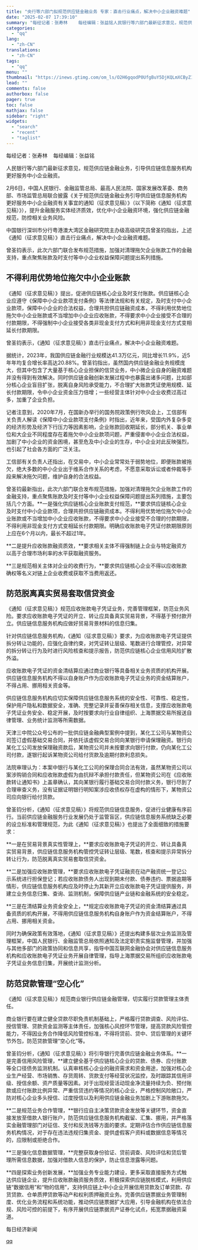 ```yaml
---
title: "央行等六部门拟规范供应链金融业务 专家：直击行业痛点，解决中小企业融资难题"
date: "2025-02-07 17:39:10"
summary: "每经记者：张寿林    每经编辑：张益铭人民银行等六部门最新征求意见，规范供应链金融业务，引导供应链..."
categories:
  - "qq"
lang:
  - "zh-CN"
translations:
  - "zh-CN"
tags:
  - "qq"
menu: ""
thumbnail: "https://inews.gtimg.com/om_ls/O2H6gqodP0UfgBuY5DjKQLmXCByZ1HrMsYD-Rr-U-KDOAAA_640360/0"
lead: ""
comments: false
authorbox: false
pager: true
toc: false
mathjax: false
sidebar: "right"
widgets:
  - "search"
  - "recent"
  - "taglist"
---
```


每经记者：张寿林    每经编辑：张益铭

人民银行等六部门最新征求意见，规范供应链金融业务，引导供应链信息服务机构更好服务中小企业融资。

2月6日，中国人民银行、金融监管总局、最高人民法院、国家发展改革委、商务部、市场监管总局联合披露《关于规范供应链金融业务引导供应链信息服务机构 更好服务中小企业融资有关事宜的通知（征求意见稿）》（以下简称《通知（征求意见稿）》），提升金融服务实体经济质效，优化中小企业融资环境，强化供应链金融规范，防控相关业务风险。

中国银行深圳市分行粤港澳大湾区金融研究院主办级高级研究员曾圣钧指出，上述《通知（征求意见稿）》直击行业痛点，解决中小企业融资难题。

曾圣钧表示，此次六部门联合发布规范措施，加强对清理拖欠企业账款工作的金融支持，重点聚焦账款及时支付等中小企业权益保障问题提出系列措施。

不得利用优势地位拖欠中小企业账款
----------------

《通知（征求意见稿）》提出，促进供应链核心企业及时支付账款。供应链核心企业应遵守《保障中小企业款项支付条例》等法律法规和有关规定，及时支付中小企业款项，保障中小企业的合法权益，合理共担供应链融资成本，不得利用优势地位拖欠中小企业账款或不当增加中小企业应收账款，不得要求中小企业接受不合理的付款期限，不得强制中小企业接受各类非现金支付方式和利用非现金支付方式变相延长付款期限。

曾圣钧表示，《通知（征求意见稿）》直击行业痛点，解决中小企业融资难题。

据统计，2023年，我国供应链金融行业规模达41.3万亿元，同比增长11.9%，近5年年均复合增长率高达20.88%。曾圣钧指出，虽然国内供应链金融业务规模庞大，但其中包含了大量基于核心企业担保的信贷业务，中小微企业自身的融资难题并没有得到有效解决。同时供应链金融创新发展过程中也暴露出诸多问题，比如部分核心企业盲目扩张，脱离自身风险承受能力，不合理扩大账款凭证使用规模、延长付款期限，令中小企业资金压力倍增；一些经营主体针对中小企业收费过高过多，加重了企业负担。

记者注意到，2020年7月，在国新办举行的国务院政策例行吹风会上，工信部有关负责人解读《保障中小企业款项支付条例》时指出，近年来，受国内外复杂多变的经济形势及经济下行压力等因素影响，企业账款回收期延长，部分机关、事业单位和大企业不同程度存在着拖欠中小企业款项问题，严重侵害中小企业合法权益，加剧了中小企业的资金困境，甚至危及中小企业的生存，中小企业对此反映强烈，也引起了社会各方面的广泛关注。

工信部有关负责人还指出，在交易中，中小企业常常处于弱势地位，即便账款被拖欠，绝大多数的中小企业出于维系合作关系的考虑，不愿意采取诉讼或者仲裁等手段来解决拖欠问题，维护自身的合法权益。

曾圣钧最新指出，此次六部门联合发布规范措施，加强对清理拖欠企业账款工作的金融支持，重点聚焦账款及时支付等中小企业权益保障问题提出系列措施，主要包括几个方面。**一是强化供应链核心企业账款支付规范，**要求供应链核心企业及时支付中小企业款项，合理共担供应链融资成本。不得利用优势地位拖欠中小企业账款或不当增加中小企业应收账款，不得要求中小企业接受不合理的付款期限，不得利用非现金支付方式变相延长付款期限。明确应收账款电子凭证付款期限原则上应在6个月以内，最长不超过1年。

**二是提升应收账款融资质效，**要求相关主体不得强制链上企业与特定融资方以高于合理市场利率的水平获取融资服务。

**三是规范相关主体对企业的收费行为，**要求供应链核心企业不得以应收账款确权等名义对链上企业收费或获取不当费用返还。

防范脱离真实贸易套取信贷资金
--------------

《通知（征求意见稿）》规范应收账款电子凭证业务，完善管理框架，防范业务风险。要求应收账款电子凭证的开立、转让应具备真实贸易背景，不得基于预付款开立。供应链信息服务机构应做好贸易背景材料的信息归集。

针对供应链信息服务机构，《通知（征求意见稿）》要求，为应收账款电子凭证提供拆分转让功能的，应强化自律约束，对凭证转让层级、笔数进行合理管控，对异常的拆分转让行为及时进行风险核查和提示报告，防范供应链核心企业信用风险扩散外溢。

应收账款电子凭证的资金清结算应通过商业银行等具备相关业务资质的机构开展。供应链信息服务机构不得以自身账户作为应收账款电子凭证业务的资金结算账户，不得占用、挪用相关资金等。

供应链信息服务机构应切实保障供应链信息服务系统的安全性、可靠性、稳定性，保护用户隐私和数据安全，准确、完整记录并妥善保存相关信息，支撑应收账款电子凭证业务安全、稳定开展，及时按要求向行业自律组织、上海票据交易所报送自律管理、业务统计监测等所需数据。

天津三中院公众号公布的一批供应链金融典型案例中提到，某化工公司与某物资公司签订虚假基础交易合同，并依托该虚假交易合同向某银行申请保理融资。银行向某化工公司发放保理融资款后，某物资公司并未按要求向银行付款，仍向某化工公司付款，遂银行起诉某物资公司给付货款及逾期付款利息损失。

法院审理认为：本案中银行与某化工公司的保理合同合法有效，虽然某物资公司以案涉购销合同和应收账款虚假为由抗辩不承担付款责任，但某物资公司在《应收账款转让通知书》上盖章确认，其向某银行履行基础交易合同付款义务，银行尽到了合理审查义务，没有证据证明银行明知案涉应收债权存在虚构的情形下，某物资公司应向银行给付货款。

曾圣钧分析，《通知（征求意见稿）》将规范供应链信息服务，促进行业健康有序前行。当前供应链金融服务行业发展仍处于监管盲区，供应链信息服务系统缺乏必要的设立标准和管理规范，为此《通知（征求意见稿）》也提出了全面细致的措施要求：

**一是在贸易背景真实性管理上，**要求应收账款电子凭证的开立、转让具备真实贸易背景，供应链信息服务机构管控凭证转让层级、笔数，核查和提示异常拆分转让行为，防范脱离真实贸易套取信贷资金。

**二是加强应收账款管理，**要求应收账款电子凭证融资在动产融资统一登记公示系统进行担保登记；若应收账款债务人出现到期未付款、债券违约、票据逾期等情形，供应链信息服务机构应及时停止为其新开立应收账款电子凭证提供服务，并建立业务信息归集、查询、监测机制，保障供应链产业链和金融系统的安全稳定。

**三是在清结算业务资金安全上，**规定应收账款电子凭证的资金清结算通过具备资质的机构开展，不得用供应链信息服务机构自身账户作为资金结算账户，不得占用、挪用相关资金。

同时为确保政策有效落地，《通知（征求意见稿）》还提出构建多层次业务监测及管理框架，中国人民银行、金融监管总局依照通知及法定职责实施监督管理，并加强与其他多部门的政策协同和信息共享，指导中国互联网金融协会对供应链信息服务机构和应收账款电子凭证业务开展自律管理，指导上海票据交易所组织应收账款电子凭证业务信息归集，开展统计监测分析。

防范贷款管理“空心化”
-----------

《通知（征求意见稿）》规范商业银行供应链金融管理，切实履行贷款管理主体责任。

商业银行要在建立健全贷款尽职免责机制基础上，严格履行贷款调查、风险评估、授信管理、贷款资金监测等主体责任，加强核心风控环节管理，提高贷款风险管控能力，不得因业务合作降低风险管控标准，不得将贷前、贷中、贷后管理的关键环节外包，防范贷款管理“空心化”等。

曾圣钧分析，《通知（征求意见稿）》将引导银行完善供应链金融业务体系。**一是完善信用风险管理，**建立健全基于供应链核心企业的贷款、债券、应付账款等全口径债务监测机制。认真审核核心企业的融资需求和资金用途，加强对核心企业生产经营、市场销售、存货周转、货款支付等经营状况监控，及时跟踪其信用评级、授信余额、资产质量等因素。对于出现经营活动现金净流量持续为负、预付账款或应付账款比例异常、严重信贷违约等情况的核心企业，严格控制风险敞口，严防对核心企业多头授信、过度授信以及利用供应链金融业务加剧上下游账款拖欠。

**二是规范业务合作管理，**银行应自主决策贷款资金发放等关键环节，资金直接发放至借款人银行账户，防范供应链信息服务机构截留、汇集、挪用，并严格落实金融管理部门对征信、支付和反洗钱等方面的要求。定期评估合作供应链信息服务机构情况，对于存在违法违规归集资金、提供虚假客户资料或数据信息等情况的，应限制或拒绝合作。

**三是强化信息数据管理，**完整获取身份验证、贷前调查、风险评估和贷后管理所需信息数据，加强对借款人信息的保护，防止信息泄露等问题。

**四是探索业务创新发展，**加强业务专业能力建设，更多采取直接服务方式触达供应链企业，提升应收账款融资服务质效，积极探索供应链脱核模式，利用供应链“数据信用”和“物的信用”，支持供应链上中小企业开展信用贷款及订单贷款、存货贷款、仓单质押贷款等动产和权利质押融资业务。完善供应链票据业务管理制度、优化业务流程和系统功能，推动供应链票据扩大应用，引导金融机构在依法合规、风险可控的前提下，有序开展供应链票据资产证券化试点，拓宽票据融资渠道。

  

每日经济新闻

[qq](https://new.qq.com/rain/a/20250207A06YSE00)
